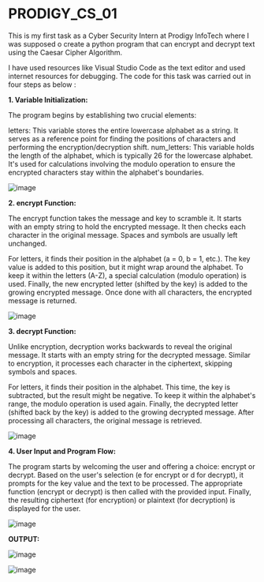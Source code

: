 # PRODIGY_CS_01

This is my first task as a Cyber Security Intern at Prodigy InfoTech where I was supposed o create a python program that can encrypt and decrypt text using the Caesar Cipher Algorithm.

I have used resources like Visual Studio Code as the text editor and used internet resources for debugging.
The code for this task was carried out in four steps as below : 

**1. Variable Initialization:**

The program begins by establishing two crucial elements:

letters: This variable stores the entire lowercase alphabet as a string. It serves as a reference point for finding the positions of characters and performing the encryption/decryption shift.
num_letters: This variable holds the length of the alphabet, which is typically 26 for the lowercase alphabet. It's used for calculations involving the modulo operation to ensure the encrypted characters stay within the alphabet's boundaries.

![image](https://github.com/gpanushka/PRODIGY_CS_01/assets/167328539/88a0bf10-89a9-4f55-82b1-23db85311e10)

**2. encrypt Function:**
   
The encrypt function takes the message and key to scramble it. It starts with an empty string to hold the encrypted message. It then checks each character in the original message. Spaces and symbols are usually left unchanged.

For letters, it finds their position in the alphabet (a = 0, b = 1, etc.). The key value is added to this position, but it might wrap around the alphabet. To keep it within the letters (A-Z), a special calculation (modulo operation) is used. Finally, the new encrypted letter (shifted by the key) is added to the growing encrypted message. Once done with all characters, the encrypted message is returned.

![image](https://github.com/gpanushka/PRODIGY_CS_01/assets/167328539/abfc06ea-d57f-4f80-91c9-e608beb3d3de)

**3. decrypt Function:**

Unlike encryption, decryption works backwards to reveal the original message. It starts with an empty string for the decrypted message. Similar to encryption, it processes each character in the ciphertext, skipping symbols and spaces.

For letters, it finds their position in the alphabet. This time, the key is subtracted, but the result might be negative. To keep it within the alphabet's range, the modulo operation is used again. Finally, the decrypted letter (shifted back by the key) is added to the growing decrypted message. After processing all characters, the original message is retrieved. 

![image](https://github.com/gpanushka/PRODIGY_CS_01/assets/167328539/410a7d2c-0084-4c20-bfe6-d5c7e58c40bc)

**4. User Input and Program Flow:**

The program starts by welcoming the user and offering a choice: encrypt or decrypt. Based on the user's selection (e for encrypt or d for decrypt), it prompts for the key value and the text to be processed. The appropriate function (encrypt or decrypt) is then called with the provided input. Finally, the resulting ciphertext (for encryption) or plaintext (for decryption) is displayed for the user.

![image](https://github.com/gpanushka/PRODIGY_CS_01/assets/167328539/6f941cb5-803a-4d0d-83da-b3bac322e0b4)


**OUTPUT:**

![image](https://github.com/gpanushka/PRODIGY_CS_01/assets/167328539/b5e76cb4-fdbb-4a79-81e6-33667c1170c9)

![image](https://github.com/gpanushka/PRODIGY_CS_01/assets/167328539/9f448634-9241-4f25-9e8c-a9abf6aaecbb)

